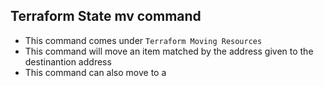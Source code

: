 ## Terraform State mv command
- This command comes under `Terraform Moving Resources`
- This command will move an item matched by the address given to the destinantion address 
- This command can also move to a